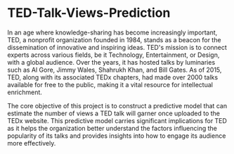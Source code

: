 # TED-Talk-Views-Prediction
In an age where knowledge-sharing has become increasingly important, TED, a nonprofit organization founded in 1984, stands as a beacon for the dissemination of innovative and inspiring ideas. TED's mission is to connect experts across various fields, be it Technology, Entertainment, or Design, with a global audience. Over the years, it has hosted talks by luminaries such as Al Gore, Jimmy Wales, Shahrukh Khan, and Bill Gates. As of 2015, TED, along with its associated TEDx chapters, had made over 2000 talks available for free to the public, making it a vital resource for intellectual enrichment.

The core objective of this project is to construct a predictive model that can estimate the number of views a TED talk will garner once uploaded to the TEDx website. This predictive model carries significant implications for TED as it helps the organization better understand the factors influencing the popularity of its talks and provides insights into how to engage its audience more effectively.
